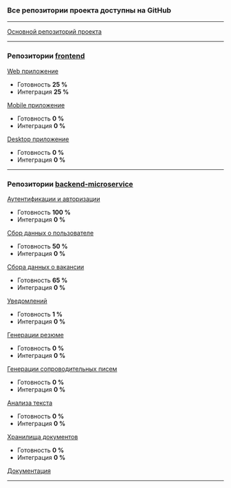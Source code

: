 ### Все репозитории проекта доступны на GitHub

---

[Основной репозиторий проекта](https://github.com/QuantumHubStartUp/QH)

---

### Репозитории [frontend](https://github.com/QuantumHubStartUp/QH-frontend)

[Web приложение](https://github.com/Freyzan2006/QH-frontend-web)

- Готовность **25 %**
- Интеграция **25 %**

[Mobile приложение](https://github.com/QuantumHubStartUp/QH-frontend-mobile)

- Готовность **0 %**
- Интеграция **0 %**

[Desktop приложение](https://github.com/QuantumHubStartUp/QH-frontend-desktop)

- Готовность **0 %**
- Интеграция **0 %**

---

### Репозитории [backend-microservice](https://github.com/QuantumHubStartUp/QH-backend)

[Аутентификации и авторизации](https://github.com/QuantumHubStartUp/QH-backend-auth)

- Готовность **100 %**
- Интеграция **0 %**

[Сбор данных о пользователе](https://github.com/QuantumHubStartUp/QH-backend-UserData)

- Готовность **50 %**
- Интеграция **0 %**

[Сбора данных о вакансии](https://github.com/QuantumHubStartUp/QH-backend-jobData)

- Готовность **65 %**
- Интеграция **0 %**

[Уведомлений](https://github.com/QuantumHubStartUp/QH-backend-notification)

- Готовность **1 %**
- Интеграция **0 %**

[Генерации резюме](https://github.com/QuantumHubStartUp/QH-backend-resumeGeneration)

- Готовность **0 %**
- Интеграция **0 %**

[Генерации сопроводительных писем](https://github.com/QuantumHubStartUp/QH-backend-coverLetters)

- Готовность **0 %**
- Интеграция **0 %**

[Анализа текста](https://github.com/QuantumHubStartUp/QH-backend-textAnalysis)

- Готовность **0 %**
- Интеграция **0 %**

[Хранилища документов](https://github.com/QuantumHubStartUp/QH-backend-docStorage)

- Готовность **0 %**
- Интеграция **0 %**

[Документация](https://github.com/QuantumHubStartUp/QH-docs)

---
